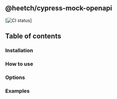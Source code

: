 ## @heetch/cypress-mock-openapi

[![CI status](https://github.com/heetch/frontend-tools/workflows/push/badge.svg)]

## Table of contents

### Installation

### How to use

### Options

### Examples
